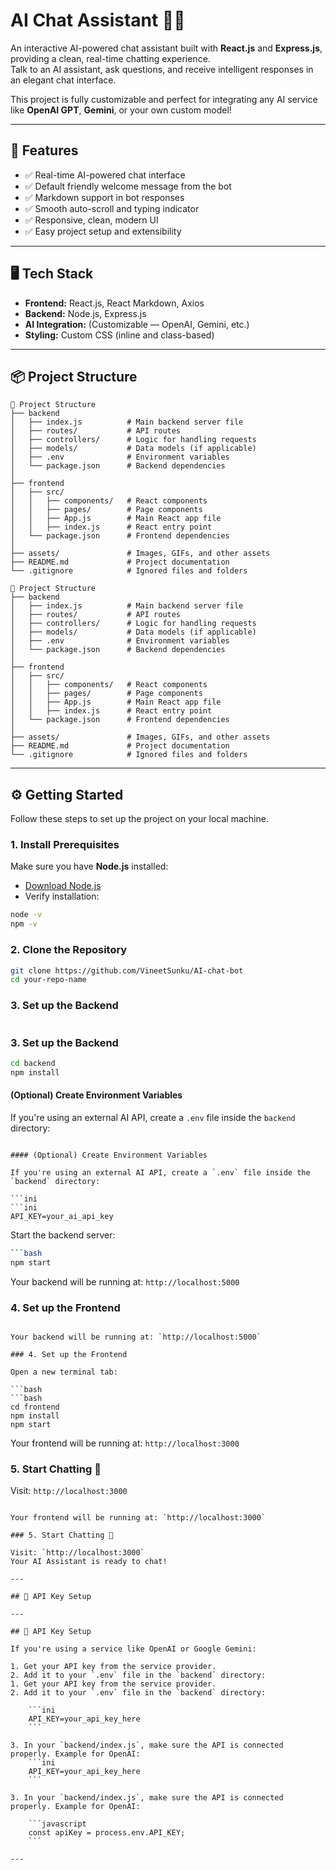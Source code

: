 # AI Chat Assistant 💬✨

An interactive AI-powered chat assistant built with **React.js** and **Express.js**, providing a clean, real-time chatting experience.  
Talk to an AI assistant, ask questions, and receive intelligent responses in an elegant chat interface.

This project is fully customizable and perfect for integrating any AI service like **OpenAI GPT**, **Gemini**, or your own custom model!


---

## 🚀 Features

- ✅ Real-time AI-powered chat interface
- ✅ Default friendly welcome message from the bot
- ✅ Markdown support in bot responses
- ✅ Smooth auto-scroll and typing indicator
- ✅ Responsive, clean, modern UI
- ✅ Easy project setup and extensibility

---

## 🖥️ Tech Stack

- **Frontend:** React.js, React Markdown, Axios
- **Backend:** Node.js, Express.js
- **AI Integration:** (Customizable — OpenAI, Gemini, etc.)
- **Styling:** Custom CSS (inline and class-based)

---

## 📦 Project Structure

```
📂 Project Structure
├── backend
│   ├── index.js          # Main backend server file
│   ├── routes/           # API routes
│   ├── controllers/      # Logic for handling requests
│   ├── models/           # Data models (if applicable)
│   ├── .env              # Environment variables
│   └── package.json      # Backend dependencies
│
├── frontend
│   ├── src/
│   │   ├── components/   # React components
│   │   ├── pages/        # Page components
│   │   ├── App.js        # Main React app file
│   │   ├── index.js      # React entry point
│   └── package.json      # Frontend dependencies
│
├── assets/               # Images, GIFs, and other assets
├── README.md             # Project documentation
└── .gitignore            # Ignored files and folders
```
```
📂 Project Structure
├── backend
│   ├── index.js          # Main backend server file
│   ├── routes/           # API routes
│   ├── controllers/      # Logic for handling requests
│   ├── models/           # Data models (if applicable)
│   ├── .env              # Environment variables
│   └── package.json      # Backend dependencies
│
├── frontend
│   ├── src/
│   │   ├── components/   # React components
│   │   ├── pages/        # Page components
│   │   ├── App.js        # Main React app file
│   │   ├── index.js      # React entry point
│   └── package.json      # Frontend dependencies
│
├── assets/               # Images, GIFs, and other assets
├── README.md             # Project documentation
└── .gitignore            # Ignored files and folders
```

---

## ⚙️ Getting Started

Follow these steps to set up the project on your local machine.

### 1. Install Prerequisites

Make sure you have **Node.js** installed:

- [Download Node.js](https://nodejs.org/)
- Verify installation:

```bash
node -v
npm -v
```

### 2. Clone the Repository

```bash
git clone https://github.com/VineetSunku/AI-chat-bot
cd your-repo-name
```

### 3. Set up the Backend

```bash
```

### 3. Set up the Backend

```bash
cd backend
npm install
```

#### (Optional) Create Environment Variables

If you're using an external AI API, create a `.env` file inside the `backend` directory:
```

#### (Optional) Create Environment Variables

If you're using an external AI API, create a `.env` file inside the `backend` directory:

```ini
```ini
API_KEY=your_ai_api_key
```

Start the backend server:

```bash
```bash
npm start
```

Your backend will be running at: `http://localhost:5000`

### 4. Set up the Frontend

```

Your backend will be running at: `http://localhost:5000`

### 4. Set up the Frontend

Open a new terminal tab:

```bash
```bash
cd frontend
npm install
npm start
```

Your frontend will be running at: `http://localhost:3000`

### 5. Start Chatting 🎉

Visit: `http://localhost:3000`  
```

Your frontend will be running at: `http://localhost:3000`

### 5. Start Chatting 🎉

Visit: `http://localhost:3000`  
Your AI Assistant is ready to chat!

---

## 🔑 API Key Setup

---

## 🔑 API Key Setup

If you're using a service like OpenAI or Google Gemini:

1. Get your API key from the service provider.
2. Add it to your `.env` file in the `backend` directory:
1. Get your API key from the service provider.
2. Add it to your `.env` file in the `backend` directory:

    ```ini
    API_KEY=your_api_key_here
    ```

3. In your `backend/index.js`, make sure the API is connected properly. Example for OpenAI:
    ```ini
    API_KEY=your_api_key_here
    ```

3. In your `backend/index.js`, make sure the API is connected properly. Example for OpenAI:

    ```javascript
    const apiKey = process.env.API_KEY;
    ```

---


